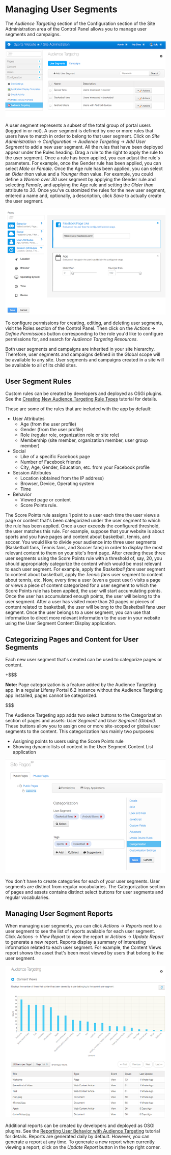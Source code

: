 # Managing User Segments [](id=managing-user-segments)

The *Audience Targeting* section of the Configuration section of the Site
Administration area of the Control Panel allows you to manage user segments and
campaigns.

![Figure 7.1: Click on *Site Administration* &rarr; *Configuration* &rarr; *Audience Targeting* to manage user segments and campaigns for a site.](../../images/07-audience-targeting-admin.png)

A user segment represents a subset of the total group of portal users (logged in
or not). A user segment is defined by one or more rules that users have to match
in order to belong to that user segment. Click on *Site Administration* &rarr;
*Configuration* &rarr; *Audience Targeting* &rarr; *Add User Segment* to add a
new user segment. All the rules that have been deployed appear under the Rules
heading. Drag a rule to the right to apply the rule to the user segment. Once a
rule has been applied, you can adjust the rule's parameters. For example, once
the Gender rule has been applied, you can select *Male* or *Female*. Once the
Age rule has been applied, you can select an *Older than* value and a *Younger
than* value. For example, you could define a *Women over 30* user segment by
applying the Gender rule and selecting *Female*, and applying the Age rule and
setting the *Older than* attribute to *30*. Once you've customized the rules for
the new user segment, entered a name and, optionally, a description, click
*Save* to actually create the user segment.

![Figure 7.2: Drag a rule to the right to create a user segment.](../../images/07-audience-targeting-rules.png)

To configure permissions for creating, editing, and deleting user segments,
visit the Roles section of the Control Panel. Then click on the *Actions* &rarr;
*Define Permissions* button corresponding to the role you'd like to configure
permissions for, and search for *Audience Targeting Resources*.

Both user segments and campaigns are inherited in your site hierarchy.
Therefore, user segments and campaigns defined in the Global scope will be
available to any site. User segments and campaigns created in a site will be
available to all of its child sites.

## User Segment Rules [](id=user-segment-rules)

Custom rules can be created by developers and deployed as OSGi plugins. See the
[Creating New Audience Targeting Rule Types](/develop/tutorials/-/knowledge_base/6-2/creating-new-audience-targeting-rule-types)
tutorial for details.
 
These are some of the rules that are included with the app by default:

- User Attributes
    - Age (from the user profile)
    - Gender (from the user profile)
    - Role (regular role, organization role or site role)
    - Membership (site member, organization member, user group member)
- Social
    - Like of a specific Facebook page
    - Number of Facebook friends
    - City, Age, Gender, Education, etc. from your Facebook profile
- Session Attributes
    - Location (obtained from the IP address)
    - Browser, Device, Operating system
    - Time
- Behavior
    - Viewed page or content
    - Score Points rule.
 
The Score Points rule assigns 1 point to a user each time the user views a page
or content that's been categorized under the user segment to which the rule has
been applied. Once a user exceeds the configured threshold, the user matches
this rule. For example, suppose that your website is about sports and you have
pages and content about basketball, tennis, and soccer. You would like to divide
your audience into three user segments (Basketball fans, Tennis fans, and Soccer
fans) in order to display the most relevant content to them on your site's front
page. After creating these three user segments using the Score Points rule with
a threshold of, say, 20, you should appropriately categorize the content which
would be most relevant to each user segment. For example, apply the *Basketball
fans* user segment to content about basketball, apply the *Tennis fans* user
segment to content about tennis, etc. Now, every time a user (even a guest user)
visits a page or views a piece of content categorized for a user segment to
which the Score Points rule has been applied, the user will start accumulating
points. Once the user has accumulated enough points, the user will belong to the
user segment. After a user has visited more than 20 pages or pieces of content
related to basketball, the user will belong to the Basketball fans user segment.
Once the user belongs to a user segment, you can use that information to direct
more relevant information to the user in your website using the User Segment
Content Display application.

## Categorizing Pages and Content for User Segments [](id=categorizing-pages-and-content-for-user-segments)

Each new user segment that's created can be used to categorize pages or content.

+$$$

**Note:** Page categorization is a feature added by the Audience Targeting app.
In a regular Liferay Portal 6.2 instance without the Audience Targeting app
installed, pages cannot be categorized.

$$$

The Audience Targeting app adds two select buttons to the Categorization section
of pages and assets: *User Segment* and *User Segment (Global)*. These buttons
allow you to assign one or more site-scoped or global user segments to the
content. This categorization has mainly two purposes:

- Assigning points to users using the Score Points rule
- Showing dynamic lists of content in the User Segment Content List application

![Figure 7.3: Pages and content can be categorized for user segments.](../../images/07-audience-targeting-categorization.png)

You don't have to create categories for each of your user segments. User
segments are distinct from regular vocabularies. The Categorization section of
pages and assets contains distinct select buttons for user segments and regular
vocabularies.

## Managing User Segment Reports [](id=managing-user-segment-reports)

When managing user segments, you can click *Actions* &rarr; *Reports* next to a
user segment to see the list of reports available for each user segment. Click
*Actions* &rarr; *View Report* to view the report or *Actions* &rarr; *Update
Report* to generate a new report. Reports display a summary of interesting
information related to each user segment. For example, the Content Views report
shows the asset that's been most viewed by users that belong to the user segment.

![Figure 7.4: the Content Views report shows the asset that's been most viewed by users that belong to a user segment.](../../images/07-audience-targeting-user-segment-report.png)

Additional reports can be created by developers and deployed as OSGI plugins.
See the [Reporting User Behavior with Audience Targeting](/develop/tutorials/-/knowledge_base/6-2/reporting-user-behavior-with-audience-targeting)
tutorial for details. Reports are generated daily by default. However, you can
generate a report at any time. To generate a new report when currently viewing a
report, click on the *Update Report* button in the top right corner.
